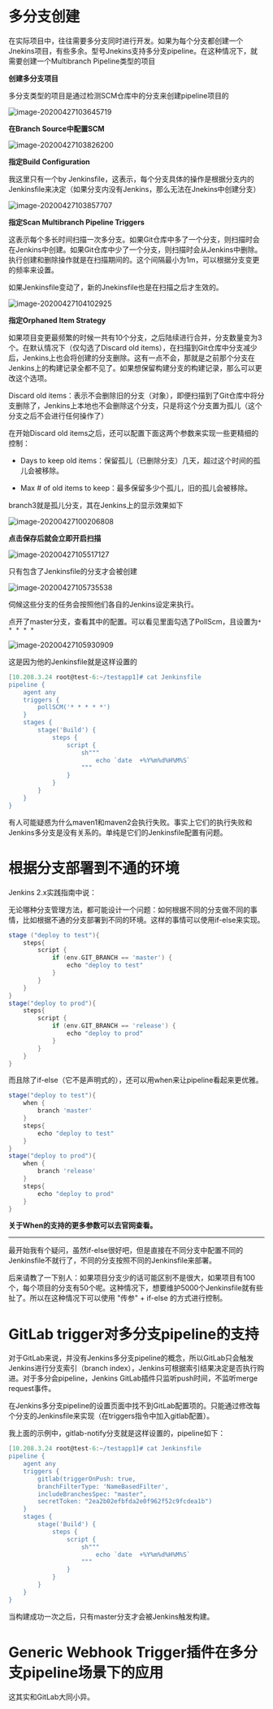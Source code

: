 # 多分支创建

在实际项目中，往往需要多分支同时进行开发。如果为每个分支都创建一个Jnekins项目，有些多余。型号Jnekins支持多分支pipeline。在这种情况下，就需要创建一个Multibranch Pipeline类型的项目

**创建多分支项目**

多分支类型的项目是通过检测SCM仓库中的分支来创建pipeline项目的

![image-20200427103645719](.assets/image-20200427103645719.png)

**在Branch Source中配置SCM**

![image-20200427103826200](.assets/image-20200427103826200.png)

**指定Build Configuration**

我这里只有一个by Jenkinsfile，这表示，每个分支具体的操作是根据分支内的Jenkinsfile来决定（如果分支内没有Jenkins，那么无法在Jnekins中创建分支）

![image-20200427103857707](.assets/image-20200427103857707.png)

**指定Scan Multibranch Pipeline Triggers**

这表示每个多长时间扫描一次多分支。如果Git仓库中多了一个分支，则扫描时会在Jenkins中创建。如果Git仓库中少了一个分支，则扫描时会从Jenkins中删除。执行创建和删除操作就是在扫描期间的。这个间隔最小为1m，可以根据分支变更的频率来设置。

如果Jenkinsfile变动了，新的Jnekinsfile也是在扫描之后才生效的。

![image-20200427104102925](.assets/image-20200427104102925.png)

**指定Orphaned Item Strategy**

如果项目变更最频繁的时候一共有10个分支，之后陆续进行合并，分支数量变为3个。在默认情况下（仅勾选了Discard old items），在扫描到Git仓库中分支减少后，Jenkins上也会将创建的分支删除。这有一点不会，那就是之前那个分支在Jenkins上的构建记录全都不见了。如果想保留构建分支的构建记录，那么可以更改这个选项。

Discard old items：表示不会删除旧的分支（对象），即便扫描到了Git仓库中将分支删除了，Jenkins上本地也不会删除这个分支，只是将这个分支置为孤儿（这个分支之后不会进行任何操作了）

在开始Discard old items之后，还可以配置下面这两个参数来实现一些更精细的控制：

- Days to keep old items：保留孤儿（已删除分支）几天，超过这个时间的孤儿会被移除。

- Max # of old items to keep：最多保留多少个孤儿，旧的孤儿会被移除。

branch3就是孤儿分支，其在Jenkins上的显示效果如下

![image-20200427100206808](.assets/image-20200427100206808.png)

**点击保存后就会立即开启扫描**

![image-20200427105517127](.assets/image-20200427105517127.png)

只有包含了Jenkinsfile的分支才会被创建

![image-20200427105735538](.assets/image-20200427105735538.png)

伺候这些分支的任务会按照他们各自的Jenkins设定来执行。

点开了master分支，查看其中的配置。可以看见里面勾选了PollScm，且设置为`* * * * *`

![image-20200427105930909](.assets/image-20200427105930909.png)

这是因为他的Jenkinsfile就是这样设置的

```GROOVY
[10.208.3.24 root@test-6:~/testapp1]# cat Jenkinsfile
pipeline {
	agent any
	triggers {
		pollSCM('* * * * *')
	}
	stages {
		stage('Build') {
			steps {
				script {
					sh"""
						echo `date  +%Y%m%d%H%M%S`
					"""
				}
			}
		}
	}
}
```

有人可能疑惑为什么maven1和maven2会执行失败。事实上它们的执行失败和Jenkins多分支是没有关系的。单纯是它们的Jenkinsfile配置有问题。

# 根据分支部署到不通的环境

Jenkins 2.x实践指南中说：

无论哪种分支管理方法，都可能设计一个问题：如何根据不同的分支做不同的事情，比如根据不通的分支部署到不同的环境。这样的事情可以使用if-else来实现。

```groovy
stage ("deploy to test"){
    steps{
        script {
            if (env.GIT_BRANCH == 'master') {
                echo "deploy to test"
            }
        }
    }
}
stage("deploy to prod"){
    steps{
        script {
            if (env.GIT_BRANCH == 'release') {
                echo "deploy to prod"
            }
        }
    }
}
```

而且除了if-else（它不是声明式的），还可以用when来让pipeline看起来更优雅。

```groovy
stage("deploy to test"){
    when {
        branch 'master'
    }
    steps{
        echo "deploy to test"
    }
}
stage("deploy to prod"){
    when {
        branch 'release'
    }
    steps{
        echo "deploy to prod"
    }
}
```

**关于When的支持的更多参数可以去官网查看。**

------------------------

最开始我有个疑问，虽然if-else很好吧，但是直接在不同分支中配置不同的Jenkinsfile不就行了，不同的分支按照不同的Jenkinsfile来部署。

后来请教了一下别人：如果项目分支少的话可能区别不是很大，如果项目有100个，每个项目的分支有50个呢。这种情况下，想要维护5000个Jenkinsfile就有些扯了。所以在这种情况下可以使用 "传参" + if-else 的方式进行控制。

# GitLab trigger对多分支pipeline的支持

对于GitLab来说，并没有Jenkins多分支pipeline的概念，所以GitLab只会触发Jenkins进行分支索引（branch index），Jenkins可根据索引结果决定是否执行购进。对于多分会pipeline，Jenkins GitLab插件只监听push时间，不监听merge request事件。

在Jenkins多分支pipeline的设置页面中找不到GitLab配置项的。只能通过修改每个分支的Jenkinsfile来实现（在triggers指令中加入gitlab配置）。

我上面的示例中，gitlab-notify分支就是这样设置的，pipeline如下：

```groovy
[10.208.3.24 root@test-6:~/testapp1]# cat Jenkinsfile
pipeline {
	agent any
	triggers {
		gitlab(triggerOnPush: true,
		branchFilterType: 'NameBasedFilter',
		includeBranchesSpec: "master",
		secretToken: "2ea2b02efbfda2e0f962f52c9fcdea1b")
	}
	stages {
		stage('Build') {
			steps {
				script {
					sh"""
						echo `date  +%Y%m%d%H%M%S`
					"""
				}
			}
		}
	}
}
```

当构建成功一次之后，只有master分支才会被Jenkins触发构建。

# Generic Webhook Trigger插件在多分支pipeline场景下的应用

这其实和GitLab大同小异。



